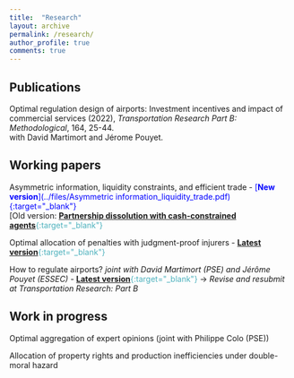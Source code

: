 ```yaml
---
title:  "Research"
layout: archive
permalink: /research/
author_profile: true
comments: true
---
```


## Publications

Optimal regulation design of airports: Investment incentives and impact of commercial services (2022), _Transportation Research Part B: Methodological_, 164, 25-44.
<br>
with David Martimort and Jérome Pouyet.

## Working papers

Asymmetric information, liquidity constraints, and efficient trade - <span style="color:blue;">[**New version**](../files/Asymmetric information_liquidity_trade.pdf){:target="_blank"}</span>
<br>
[Old version: <span style="color:#4CB1BD;">[**Partnership dissolution with cash-constrained agents**](https://papers.ssrn.com/sol3/papers.cfm?abstract_id=3939829){:target="_blank"}</span>

Optimal allocation of penalties with judgment-proof injurers - <span style="color:#4CB1BD;">[**Latest version**](../files/allocation_penalties_pommey.pdf){:target="_blank"}</span>

How to regulate airports? *joint with David Martimort (PSE) and Jérôme Pouyet (ESSEC)* - <span style="color:#4CB1BD;">[**Latest version**](https://hal.archives-ouvertes.fr/hal-03328394/document){:target="_blank"}</span>
-> *Revise and resubmit at Transportation Research: Part B*

## Work in progress

Optimal aggregation of expert opinions (joint with Philippe Colo (PSE))

Allocation of property rights and production inefficiencies under double-moral hazard

